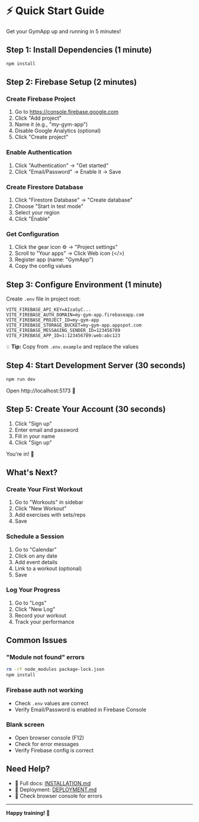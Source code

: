 # ⚡ Quick Start Guide

Get your GymApp up and running in 5 minutes!

## Step 1: Install Dependencies (1 minute)

```bash
npm install
```

## Step 2: Firebase Setup (2 minutes)

### Create Firebase Project
1. Go to https://console.firebase.google.com
2. Click "Add project"
3. Name it (e.g., "my-gym-app")
4. Disable Google Analytics (optional)
5. Click "Create project"

### Enable Authentication
1. Click "Authentication" → "Get started"
2. Click "Email/Password" → Enable it → Save

### Create Firestore Database
1. Click "Firestore Database" → "Create database"
2. Choose "Start in test mode"
3. Select your region
4. Click "Enable"

### Get Configuration
1. Click the gear icon ⚙️ → "Project settings"
2. Scroll to "Your apps" → Click Web icon (</>)
3. Register app (name: "GymApp")
4. Copy the config values

## Step 3: Configure Environment (1 minute)

Create `.env` file in project root:

```env
VITE_FIREBASE_API_KEY=AIzaSyC...
VITE_FIREBASE_AUTH_DOMAIN=my-gym-app.firebaseapp.com
VITE_FIREBASE_PROJECT_ID=my-gym-app
VITE_FIREBASE_STORAGE_BUCKET=my-gym-app.appspot.com
VITE_FIREBASE_MESSAGING_SENDER_ID=123456789
VITE_FIREBASE_APP_ID=1:123456789:web:abc123
```

💡 **Tip:** Copy from `.env.example` and replace the values

## Step 4: Start Development Server (30 seconds)

```bash
npm run dev
```

Open http://localhost:5173 🎉

## Step 5: Create Your Account (30 seconds)

1. Click "Sign up"
2. Enter email and password
3. Fill in your name
4. Click "Sign up"

You're in! 🚀

## What's Next?

### Create Your First Workout
1. Go to "Workouts" in sidebar
2. Click "New Workout"
3. Add exercises with sets/reps
4. Save

### Schedule a Session
1. Go to "Calendar"
2. Click on any date
3. Add event details
4. Link to a workout (optional)
5. Save

### Log Your Progress
1. Go to "Logs"
2. Click "New Log"
3. Record your workout
4. Track your performance

## Common Issues

### "Module not found" errors
```bash
rm -rf node_modules package-lock.json
npm install
```

### Firebase auth not working
- Check `.env` values are correct
- Verify Email/Password is enabled in Firebase Console

### Blank screen
- Open browser console (F12)
- Check for error messages
- Verify Firebase config is correct

## Need Help?

- 📖 Full docs: [INSTALLATION.md](./INSTALLATION.md)
- 🚀 Deployment: [DEPLOYMENT.md](./DEPLOYMENT.md)
- 💬 Check browser console for errors

---

**Happy training! 💪**
